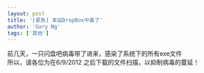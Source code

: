 ```yaml
---
layout: post
title: '[紧急] 本站DropBox中毒了'
author: 'Gary Ng'
tags: ['其他']
---
```


前几天，一只闪盘吧病毒带了进来，感染了系统下的所有exe文件  
 所以，请各位为在6/9/2012 之后下载的文件扫描，以抑制病毒的蔓延！
